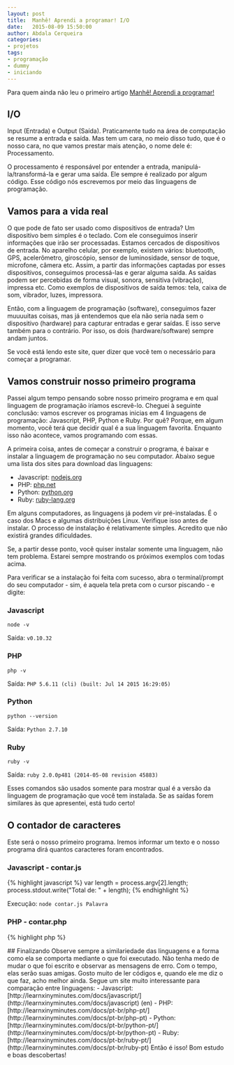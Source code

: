 ```yaml
---
layout: post
title:  Manhê! Aprendi a programar! I/O
date:   2015-08-09 15:50:00
author: Abdala Cerqueira
categories: 
- projetos
tags:
- programação
- dummy
- iniciando
---
```


Para quem ainda não leu o primeiro artigo [Manhê! Aprendi a programar!](http://abda.la/projetos/2015/02/14/manhe-aprendi-a-programar/)

## I/O

Input (Entrada) e Output (Saída). Praticamente tudo na área de computação se resume a entrada e saída. Mas tem um cara, no meio disso tudo, que é o nosso cara, no que vamos prestar mais atenção, o nome dele é: Processamento.

O processamento é responsável por entender a entrada, manipulá-la/transformá-la e gerar uma saída. Ele sempre é realizado por algum código. Esse código nós escrevemos por meio das linguagens de programação.

## Vamos para a vida real

O que pode de fato ser usado como dispositivos de entrada? Um dispositivo bem simples é o teclado. Com ele conseguimos inserir informações que irão ser processadas. Estamos cercados de dispositivos de entrada. No aparelho celular, por exemplo, existem vários: bluetooth, GPS, acelerômetro, giroscópio, sensor de luminosidade, sensor de toque, microfone, câmera etc. Assim, a partir das informações captadas por esses dispositivos, conseguimos processá-las e gerar alguma saída. As saídas podem ser percebidas de forma visual, sonora, sensitiva (vibração), impressa etc. Como exemplos de dispositivos de saída temos: tela, caixa de som, vibrador, luzes, impressora.

Então, com a linguagem de programação (software), conseguimos fazer muuuuitas coisas, mas já entendemos que ela não seria nada sem o dispositivo (hardware) para capturar entradas e gerar saídas. E isso serve também para o contrário. Por isso, os dois (hardware/software) sempre andam juntos.

Se você está lendo este site, quer dizer que você tem o necessário para começar a programar.

## Vamos construir nosso primeiro programa

Passei algum tempo pensando sobre nosso primeiro programa e em qual linguagem de programação iríamos escrevê-lo. Cheguei à seguinte conclusão: vamos escrever os programas inicias em 4 linguagens de programação: Javascript, PHP, Python e Ruby. Por quê? Porque, em algum momento, você terá que decidir qual é a sua linguagem favorita. Enquanto isso não acontece, vamos programando com essas.

A primeira coisa, antes de começar a construir o programa, é baixar e instalar a linguagem de programação no seu computador. Abaixo segue uma lista dos sites para download das linguagens:

- Javascript: [nodejs.org](https://nodejs.org)
- PHP: [php.net](http://php.net)
- Python: [python.org](https://www.python.org)
- Ruby: [ruby-lang.org](https://www.ruby-lang.org/en/)

Em alguns computadores, as linguagens já podem vir pré-instaladas. É o caso dos Macs e algumas distribuições Linux. Verifique isso antes de instalar. O processo de instalação é relativamente simples. Acredito que não existirá grandes dificuldades.

Se, a partir desse ponto, você quiser instalar somente uma linguagem, não tem problema. Estarei sempre mostrando os próximos exemplos com todas acima.

Para verificar se a instalação foi feita com sucesso, abra o terminal/prompt do seu computador - sim, é aquela tela preta com o cursor piscando - e digite:

### Javascript

`node -v` 

Saída: `v0.10.32`

### PHP

`php -v` 

Saída: `PHP 5.6.11 (cli) (built: Jul 14 2015 16:29:05)`

### Python

`python --version` 

Saída: `Python 2.7.10`

### Ruby

`ruby -v` 

Saída: `ruby 2.0.0p481 (2014-05-08 revision 45883)`

Esses comandos são usados somente para mostrar qual é a versão da linguagem de programação que você tem instalada. Se as saídas forem similares às que apresentei, está tudo certo!

## O contador de caracteres

Este será o nosso primeiro programa. Iremos informar um texto e o nosso programa dirá quantos caracteres foram encontrados.

### Javascript - contar.js

{% highlight javascript %}
var length = process.argv[2].length;
process.stdout.write("Total de: " + length);
{% endhighlight %}

Execução: `node contar.js Palavra`

### PHP - contar.php

{% highlight php %}
<?php
$length = strlen($argv[1]);
echo "Total de: " . $length;
{% endhighlight %}

Execução: `php contar.php Palavra`

### Python - contar.py

{% highlight python %}
import sys
length = len(sys.argv[1])
print "Total de: " + str(length)
{% endhighlight %}

Execução: `python contar.py Palavra`

### Ruby - contar.rb

{% highlight ruby %}
length = ARGV[0].length
puts "Total de: #{length}"
{% endhighlight %}

Execução: `ruby contar.rb Palavra`

## Não entendi nada!

No vídeo abaixo, explico com mais detalhes o que está acontecendo em cada programa. Assim, será mais simples o entendimento. "Dá o play, Maca!"

<iframe width="560" height="315" src="https://www.youtube.com/embed/tcQR1kUU6uQ" frameborder="0" allowfullscreen></iframe>

## Finalizando

Observe sempre a similariedade das linguagens e a forma como ela se comporta mediante o que foi executado. Não tenha medo de mudar o que foi escrito e observar as mensagens de erro. Com o tempo, elas serão suas amigas.

Gosto muito de ler códigos e, quando ele me diz o que faz, acho melhor ainda. Segue um site muito interessante para comparação entre linguagens:

- Javascript: [http://learnxinyminutes.com/docs/javascript/](http://learnxinyminutes.com/docs/javascript) (en)
- PHP: [http://learnxinyminutes.com/docs/pt-br/php-pt/](http://learnxinyminutes.com/docs/pt-br/php-pt)
- Python: [http://learnxinyminutes.com/docs/pt-br/python-pt/](http://learnxinyminutes.com/docs/pt-br/python-pt)
- Ruby: [http://learnxinyminutes.com/docs/pt-br/ruby-pt/](http://learnxinyminutes.com/docs/pt-br/ruby-pt)

Então é isso! Bom estudo e boas descobertas!